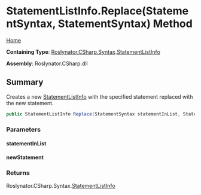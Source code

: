 # StatementListInfo\.Replace\(StatementSyntax, StatementSyntax\) Method <a name="_Top"></a>

[Home](../../../../../README.md)

**Containing Type**: [Roslynator.CSharp.Syntax](../../README.md#_Top)\.[StatementListInfo](../README.md#_Top)

**Assembly**: Roslynator\.CSharp\.dll

## Summary

Creates a new [StatementListInfo](../README.md#_Top) with the specified statement replaced with the new statement\.

```csharp
public StatementListInfo Replace(StatementSyntax statementInList, StatementSyntax newStatement)
```

### Parameters

#### statementInList

#### newStatement

### Returns

Roslynator\.CSharp\.Syntax\.[StatementListInfo](../README.md#_Top)

